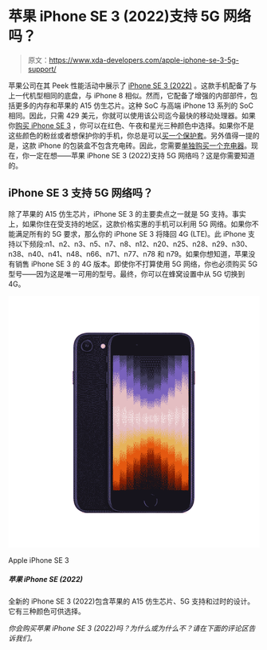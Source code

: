 # 苹果 iPhone SE 3 (2022)支持 5G 网络吗？

> 原文：<https://www.xda-developers.com/apple-iphone-se-3-5g-support/>

苹果公司在其 Peek 性能活动中展示了 [iPhone SE 3 (2022)](https://www.xda-developers.com/apple-iphone-se-3-review/) 。这款手机配备了与上一代机型相同的底盘，与 iPhone 8 相似。然而，它配备了增强的内部部件，包括更多的内存和苹果的 A15 仿生芯片。这种 SoC 与高端 iPhone 13 系列的 SoC 相同。因此，只需 429 美元，你就可以使用该公司迄今最快的移动处理器。如果你[购买 iPhone SE 3](https://www.xda-developers.com/best-apple-iphone-se-3-deals/) ，你可以在红色、午夜和星光三种颜色中选择。如果你不是这些颜色的粉丝或者想保护你的手机，你总是可以[买一个保护套](https://www.xda-developers.com/best-apple-iphone-se-3-cases/)。另外值得一提的是，这款 iPhone 的包装盒不包含充电砖。因此，您需要[单独购买一个充电器](https://www.xda-developers.com/best-apple-iphone-se-3-chargers/)。现在，你一定在想——苹果 iPhone SE 3 (2022)支持 5G 网络吗？这是你需要知道的。

## iPhone SE 3 支持 5G 网络吗？

除了苹果的 A15 仿生芯片，iPhone SE 3 的主要卖点之一就是 5G 支持。事实上，如果你住在受支持的地区，这款价格实惠的手机可以利用 5G 网络。如果你不能满足所有的 5G 要求，那么你的 iPhone SE 3 将降回 4G (LTE)。此 iPhone 支持以下频段:n1、n2、n3、n5、n7、n8、n12、n20、n25、n28、n29、n30、n38、n40、n41、n48、n66、n71、n77、n78 和 n79。如果你想知道，苹果没有销售 iPhone SE 3 的 4G 版本。即使你不打算使用 5G 网络，你也必须购买 5G 型号——因为这是唯一可用的型号。最终，你可以在蜂窝设置中从 5G 切换到 4G。

 <picture>![The mid-range iPhone SE 3 (2022) packs Apple's A15 Bionic chip, 5G support, and a classic design. It is available in three finishes to choose from.](img/b322ddc3464f1c39168cee41e0ba7c17.png)</picture> 

Apple iPhone SE 3

##### 苹果 iPhone SE (2022)

全新的 iPhone SE 3 (2022)包含苹果的 A15 仿生芯片、5G 支持和过时的设计。它有三种颜色可供选择。

*你会购买苹果 iPhone SE 3 (2022)吗？为什么或为什么不？请在下面的评论区告诉我们。*
